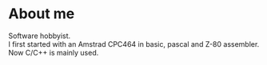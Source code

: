 # About me
Software hobbyist.
<br>I first started with an Amstrad CPC464 in basic, pascal and Z-80 assembler.
<br>Now C/C++ is mainly used.
